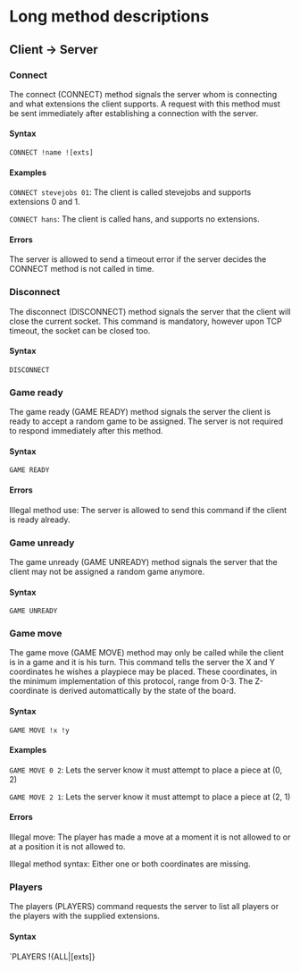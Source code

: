 # Long method descriptions

## Client -> Server

### Connect

The connect (CONNECT) method signals the server whom is connecting and what extensions the client supports. A request with this method must be sent immediately after establishing a connection with the server.

#### Syntax

`CONNECT !name ![exts]`

#### Examples

`CONNECT stevejobs 01`: The client is called stevejobs and supports extensions 0 and 1.

`CONNECT hans`: The client is called hans, and supports no extensions.


#### Errors

The server is allowed to send a timeout error if the server decides the CONNECT method is not called in time.

### Disconnect

The disconnect (DISCONNECT) method signals the server that the client will close the current socket. This command is mandatory, however upon TCP timeout, the socket can be closed too.

#### Syntax

`DISCONNECT`

### Game ready

The game ready (GAME READY) method signals the server the client is ready to accept a random game to be assigned. The server is not required to respond immediately after this method.

#### Syntax

`GAME READY`

#### Errors

Illegal method use: The server is allowed to send this command if the client is ready already.

### Game unready

The game unready (GAME UNREADY) method signals the server that the client may not be assigned a random game anymore.

#### Syntax

`GAME UNREADY`

### Game move

The game move (GAME MOVE) method may only be called while the client is in a game and it is his turn. This command tells the server the X and Y coordinates he wishes a playpiece may be placed. These coordinates, in the minimum implementation of this protocol, range from 0-3. The Z-coordinate is derived automattically by the state of the board.

#### Syntax

`GAME MOVE !x !y`

#### Examples

`GAME MOVE 0 2`: Lets the server know it must attempt to place a piece at (0, 2)

`GAME MOVE 2 1`: Lets the server know it must attempt to place a piece at (2, 1)

#### Errors

Illegal move: The player has made a move at a moment it is not allowed to or at a position it is not allowed to.

Illegal method syntax: Either one or both coordinates are missing.

### Players

The players (PLAYERS) command requests the server to list all players or the players with the supplied extensions.

#### Syntax

`PLAYERS !{ALL|[exts]}
